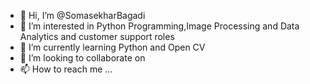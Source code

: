 - 👋 Hi, I’m @SomasekharBagadi
- 👀 I’m interested in Python Programming,Image Processing and Data Analytics and customer support roles
- 🌱 I’m currently learning Python and Open CV
- 💞️ I’m looking to collaborate on 
- 📫 How to reach me ...

<!---
SomasekharBagadi/SomasekharBagadi is a ✨ special ✨ repository because its `README.md` (this file) appears on your GitHub profile.
You can click the Preview link to take a look at your changes.
--->
